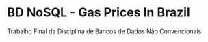 # BD NoSQL - Gas Prices In Brazil
Trabalho Final da Disciplina de Bancos de Dados Não Convencionais
